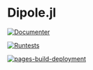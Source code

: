 # Dipole.jl

[![Documenter](https://github.com/vmkhit/Dipole/actions/workflows/Documenter.yml/badge.svg)](https://github.com/vmkhit/Dipole/actions/workflows/Documenter.yml)

[![Runtests](https://github.com/vmkhit/Dipole/actions/workflows/Runtests.yml/badge.svg)](https://github.com/vmkhit/Dipole/actions/workflows/Runtests.yml)

[![pages-build-deployment](https://github.com/vmkhit/Dipole/actions/workflows/pages/pages-build-deployment/badge.svg)](https://github.com/vmkhit/Dipole/actions/workflows/pages/pages-build-deployment)
